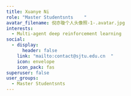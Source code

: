 ```yaml
---
title: Xuanye Ni
role: "Master Studentsnts    "
avatar_filename: 倪亦璇个人头像照-1-.avatar.jpg
interests:
  - Multi-agent deep reinforcement learning
social:
  - display:
      header: false
    link: "mailto:contact@sjtu.edu.cn  "
    icon: envelope
    icon_pack: fas
superuser: false
user_groups:
  - Master Studentsnts
---
```

